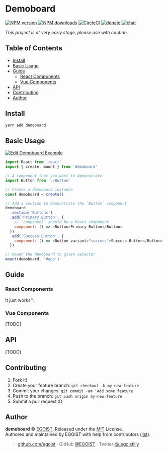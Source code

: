 # Demoboard

[![NPM version](https://badgen.net/npm/v/demoboard)](https://npmjs.com/package/demoboard) [![NPM downloads](https://badgen.net/npm/dm/demoboard)](https://npmjs.com/package/demoboard) [![CircleCI](https://badgen.net/circleci/github/egoist/demoboard/master)](https://circleci.com/gh/egoist/demoboard/tree/master) [![donate](https://badgen.net/badge/support%20me/donate/ff69b4)](https://patreon.com/egoist) [![chat](https://badgen.net/badge/chat%20on/discord/7289DA)](https://chat.egoist.moe)

_This project is at very early stage, please use with caution._

## Table of Contents

<!-- toc -->

- [Install](#install)
- [Basic Usage](#basic-usage)
- [Guide](#guide)
  - [React Components](#react-components)
  - [Vue Components](#vue-components)
- [API](#api)
- [Contributing](#contributing)
- [Author](#author)

<!-- tocstop -->

## Install

```bash
yarn add demoboard
```

## Basic Usage

[![Edit Demoboard Example](https://codesandbox.io/static/img/play-codesandbox.svg)](https://codesandbox.io/s/demoboard-example-eplue?fontsize=14)

```js
import React from 'react'
import { create, mount } from 'demoboard'

// A component that you want to demonstrate
import Button from './Button'

// Create a demoboard instance
const demoboard = create()

// Add a section to demonstrate the `Button` component
demoboard
  .section('Buttons')
  .add('Primary Button', {
    // `component` should be a React component
    component: () => <Button>Primary Button</Button>
  })
  .add('Success Button', {
    component: () => <Button variant="success">Success Button</Button>
  })

// Mount the demoboard to given selector
mount(demoboard, '#app')
```

## Guide

### React Components

It just works™.

### Vue Components

[TODO]

## API

[TODO]

## Contributing

1. Fork it!
2. Create your feature branch: `git checkout -b my-new-feature`
3. Commit your changes: `git commit -am 'Add some feature'`
4. Push to the branch: `git push origin my-new-feature`
5. Submit a pull request :D

## Author

**demoboard** © [EGOIST](https://github.com/egoist), Released under the [MIT](./LICENSE) License.<br>
Authored and maintained by EGOIST with help from contributors ([list](https://github.com/egoist/demoboard/contributors)).

> [github.com/egoist](https://github.com/egoist) · GitHub [@EGOIST](https://github.com/egoist) · Twitter [@\_egoistlily](https://twitter.com/_egoistlily)
